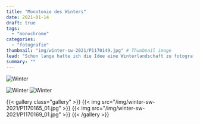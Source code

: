 ```yaml
---
title: "Monotonie des Winters"
date: 2021-01-14
draft: true
tags:
  - "monochrome"
categories:
  - "fotografie"
thumbnail: "img/winter-sw-2021/P1170149.jpg" # Thumbnail image
lead: "Schon lange hatte ich die Idee eine Winterlandschaft zu fotografieren. Die natürliche Freistellung und Reduktion einer komplexen Landschaft reizen mich in besonderem Maße. Diesen Januar hatte ich endlich die Chance." # Lead text
summary: ""
---
```


![Winter](/img/winter-sw-2021/P1170149.jpg)

![Winter](/img/winter-sw-2021/P1170165_01.jpg)
![Winter](/img/winter-sw-2021/P1170169_01.jpg)


{{< gallery class="gallery" >}}
  {{< img src="/img/winter-sw-2021/P1170165_01.jpg" >}}
  {{< img src="/img/winter-sw-2021/P1170169_01.jpg" >}}
{{< /gallery >}}

